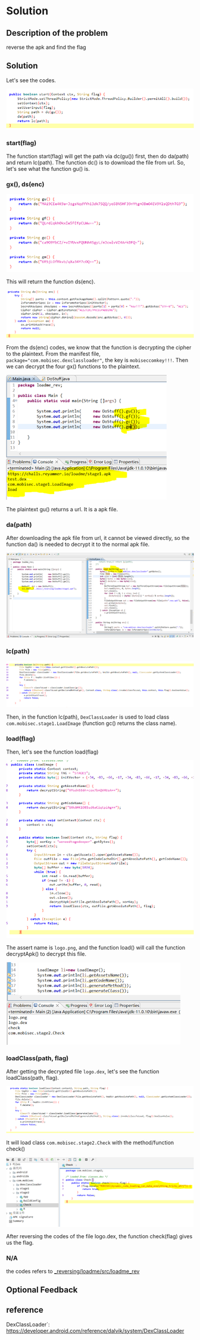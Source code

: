 # Solution


## Description of the problem

reverse the apk and find the flag

## Solution

Let's see the codes.

<img src="screenshots/_reversing/loadme/r1.PNG" alt="flag" style="zoom:100%;" />



### start(flag)

The function start(flag) will get the path via dc(gu()) first, then do da(path) and return lc(path). The function dc() is to download the file from url. So,  let's see what the function gu() is.



### gx(), ds(enc)

<img src="screenshots/_reversing/loadme/gu.PNG" alt="flag" style="zoom:70%;" />

This will return the function ds(enc).



<img src="screenshots/_reversing/loadme/ds.PNG" alt="flag" style="zoom:100%;" />

From the ds(enc) codes, we know that the function is decrypting the cipher to the plaintext. From the manifest file, `package="com.mobisec.dexclassloader"`, the key is `mobiseccomkey!!!`. Then we can decrypt the four gx() functions to the plaintext.

<img src="screenshots/_reversing/loadme/gufcmresut.PNG" alt="flag" style="zoom:70%;" />



The plaintext gu() returns a url. It is a apk file. 

### da(path)

After downloading the apk file from url, it cannot be viewed directly, so the function da() is needed to decrypt it to the normal apk file. 

<img src="screenshots/_reversing/loadme/da.PNG" alt="flag" style="zoom:100%;" />



### lc(path)

<img src="screenshots/_reversing/loadme/lc.PNG" alt="flag" style="zoom:100%;" />

Then, in the function lc(path), `DexClassLoader` is used to load class `com.mobisec.stage1.LoadImage` (function gc() returns the class name).

###  load(flag)

Then, let's see the function load(flag)

<img src="screenshots/_reversing/loadme/load.PNG" alt="flag" style="zoom:80%;" />



The assert name is `logo.png`, and the function load() will call the function decryptApk() to decrypt this file. 

<img src="screenshots/_reversing/loadme/getaccesscodename.PNG" alt="flag" style="zoom:70%;" />

### loadClass(path, flag)

After getting the decrypted file `logo.dex`, let's see the function loadClass(path, flag). 

<img src="screenshots/_reversing/loadme/loadcaz.PNG" alt="flag" style="zoom:100%;" />

It will load class `com.mobisec.stage2.Check` with the method/function check()

<img src="screenshots/_reversing/loadme/gflA.PNG" alt="flag" style="zoom:100%;" />

After reversing the codes of the file logo.dex, the function check(flag) gives us the flag.



### N/A

the codes refers to [_reversing/loadme/src/loadme_rev](_reversing/loadme/src/loadme_rev)




## Optional Feedback





## reference

DexClassLoader`: https://developer.android.com/reference/dalvik/system/DexClassLoader